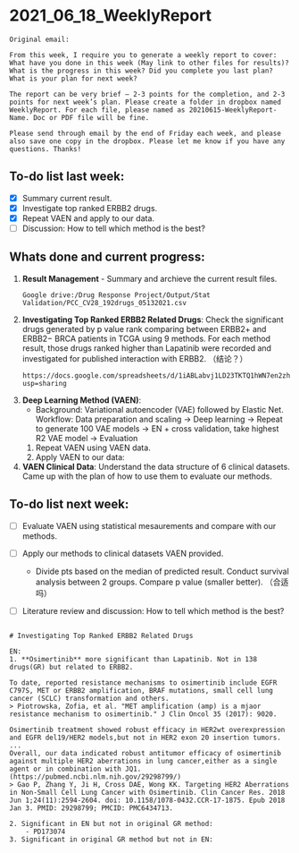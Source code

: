 # 2021_06_18_WeeklyReport

~~~~
Original email:

From this week, I require you to generate a weekly report to cover:
What have you done in this week (May link to other files for results)? What is the progress in this week? Did you complete you last plan?
What is your plan for next week?
 
The report can be very brief – 2-3 points for the completion, and 2-3 points for next week’s plan. Please create a folder in dropbox named WeeklyReport. For each file, please named as 20210615-WeeklyReport-Name. Doc or PDF file will be fine.
 
Please send through email by the end of Friday each week, and please also save one copy in the dropbox. Please let me know if you have any questions. Thanks!
~~~~

## To-do list last week:
- [x] Summary current result.
- [x] Investigate top ranked ERBB2 drugs.
- [x] Repeat VAEN and apply to our data.
- [ ] Discussion: How to tell which method is the best?

## Whats done and current progress:
1. **Result Management** - Summary and archieve the current result files.
    ```
    Google drive:/Drug Response Project/Output/Stat Validation/PCC_CV28_192drugs_05132021.csv
    ```
3. **Investigating Top Ranked ERBB2 Related Drugs**: Check the significant drugs generated by p value rank comparing between ERBB2+ and ERBB2− BRCA patients in TCGA using 9 methods. For each method result, those drugs ranked higher than Lapatinib were recorded and investigated for published interaction with ERBB2. （结论？）
    ```
    https://docs.google.com/spreadsheets/d/1iABLabvj1LD23TKTQ1hWN7en2zh0skSHfW_FD0Zk8Ps/edit?usp=sharing
    ```
5. **Deep Learning Method (VAEN)**: 
    * Background: Variational autoencoder (VAE) followed by Elastic Net. Workflow: Data preparation and scaling -> Deep learning -> Repeat to generate 100 VAE models -> EN + cross validation, take highest R2 VAE model -> Evaluation 
    1. Repeat VAEN using VAEN data.
    2. Apply VAEN to our data: 
6. **VAEN Clinical Data**: Understand the data structure of 6 clinical datasets. Came up with the plan of how to use them to evaluate our methods.

## To-do list next week:
- [ ] Evaluate VAEN using statistical mesaurements and compare with our methods.
- [ ] Apply our methods to clinical datasets VAEN provided.
    * Divide pts based on the median of predicted result. Conduct survival analysis between 2 groups. Compare p value (smaller better). （合适吗） 
- [ ] Literature review and discussion: How to tell which method is the best?

  
  
  
```

# Investigating Top Ranked ERBB2 Related Drugs

EN: 
1. **Osimertinib** more significant than Lapatinib. Not in 138 drugs(GR) but related to ERBB2.

To date, reported resistance mechanisms to osimertinib include EGFR C797S, MET or ERBB2 amplification, BRAF mutations, small cell lung cancer (SCLC) transformation and others.
> Piotrowska, Zofia, et al. "MET amplification (amp) is a mjaor resistance mechanism to osimertinib." J Clin Oncol 35 (2017): 9020.

Osimertinib treatment showed robust efficacy in HER2wt overexpression and EGFR del19/HER2 models,but not in HER2 exon 20 insertion tumors.
...
Overall, our data indicated robust antitumor efficacy of osimertinib against multiple HER2 aberrations in lung cancer,either as a single agent or in combination with JQ1. (https://pubmed.ncbi.nlm.nih.gov/29298799/)
> Gao P, Zhang Y, Ji H, Cross DAE, Wong KK. Targeting HER2 Aberrations in Non-Small Cell Lung Cancer with Osimertinib. Clin Cancer Res. 2018 Jun 1;24(11):2594-2604. doi: 10.1158/1078-0432.CCR-17-1875. Epub 2018 Jan 3. PMID: 29298799; PMCID: PMC6434713.

2. Significant in EN but not in original GR method:
    - PD173074
3. Significant in original GR method but not in EN:

```
